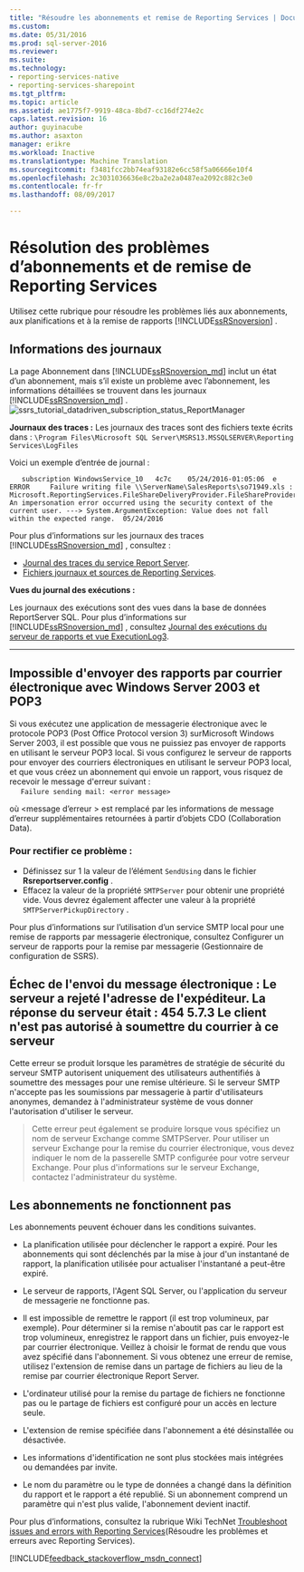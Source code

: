 ```yaml
---
title: "Résoudre les abonnements et remise de Reporting Services | Documents Microsoft"
ms.custom: 
ms.date: 05/31/2016
ms.prod: sql-server-2016
ms.reviewer: 
ms.suite: 
ms.technology:
- reporting-services-native
- reporting-services-sharepoint
ms.tgt_pltfrm: 
ms.topic: article
ms.assetid: ae1775f7-9919-48ca-8bd7-cc16df274e2c
caps.latest.revision: 16
author: guyinacube
ms.author: asaxton
manager: erikre
ms.workload: Inactive
ms.translationtype: Machine Translation
ms.sourcegitcommit: f3481fcc2bb74eaf93182e6cc58f5a06666e10f4
ms.openlocfilehash: 2c3031036636e8c2ba2e2a0487ea2092c882c3e0
ms.contentlocale: fr-fr
ms.lasthandoff: 08/09/2017

---
```

# <a name="troubleshoot-reporting-services-subscriptions-and-delivery"></a>Résolution des problèmes d’abonnements et de remise de Reporting Services
  
    
Utilisez cette rubrique pour résoudre les problèmes liés aux abonnements, aux planifications et à la remise de rapports [!INCLUDE[ssRSnoversion](../../includes/ssrsnoversion.md)] .  
## <a name="log-information"></a>Informations des journaux
 
La page Abonnement dans [!INCLUDE[ssRSnoversion_md](../../includes/ssrsnoversion-md.md)] inclut un état d’un abonnement, mais s’il existe un problème avec l’abonnement, les informations détaillées se trouvent dans les journaux [!INCLUDE[ssRSnoversion_md](../../includes/ssrsnoversion-md.md)] . 
![ssrs_tutorial_datadriven_subscription_status_ReportManager](../../reporting-services/media/ssrs-tutorial-datadriven-subscription-status-reportmanager.png)

**Journaux des traces :** Les journaux des traces sont des fichiers texte écrits dans : `\Program Files\Microsoft SQL Server\MSRS13.MSSQLSERVER\Reporting Services\LogFiles`

Voici un exemple d’entrée de journal :

```
   subscription WindowsService_10   4c7c    05/24/2016-01:05:06  e ERROR     Failure writing file \\ServerName\SalesReports\so71949.xls : Microsoft.ReportingServices.FileShareDeliveryProvider.FileShareProvider+NetworkErrorException: An impersonation error occurred using the security context of the current user. ---> System.ArgumentException: Value does not fall within the expected range.  05/24/2016
```
Pour plus d’informations sur les journaux des traces [!INCLUDE[ssRSnoversion_md](../../includes/ssrsnoversion-md.md)] , consultez : 
+ [Journal des traces du service Report Server](../../reporting-services/report-server/report-server-service-trace-log.md).
+ [Fichiers journaux et sources de Reporting Services](../../reporting-services/report-server/reporting-services-log-files-and-sources.md).

**Vues du journal des exécutions :**

Les journaux des exécutions sont des vues dans la base de données ReportServer SQL. Pour plus d’informations sur [!INCLUDE[ssRSnoversion_md](../../includes/ssrsnoversion-md.md)] , consultez [Journal des exécutions du serveur de rapports et vue ExecutionLog3](../../reporting-services/report-server/report-server-executionlog-and-the-executionlog3-view.md).  

----------
## <a name="unable-to-send-reports-using-e-mail-with-windows-server-2003-and-pop3"></a>Impossible d'envoyer des rapports par courrier électronique avec Windows Server 2003 et POP3  
Si vous exécutez une application de messagerie électronique avec le protocole POP3 (Post Office Protocol version 3) surMicrosoft Windows Server 2003, il est possible que vous ne puissiez pas envoyer de rapports en utilisant le serveur POP3 local. Si vous configurez le serveur de rapports pour envoyer des courriers électroniques en utilisant le serveur POP3 local, et que vous créez un abonnement qui envoie un rapport, vous risquez de recevoir le message d'erreur suivant :  
&nbsp;&nbsp;&nbsp;&nbsp;&nbsp;`Failure sending mail: <error message>`  
  
où \<message d’erreur > est remplacé par les informations de message d’erreur supplémentaires retournées à partir d’objets CDO (Collaboration Data).  
  
### <a name="to-resolve-this-problem"></a>Pour rectifier ce problème :  
* Définissez sur 1 la valeur de l’élément `SendUsing` dans le fichier **Rsreportserver.config** .  
* Effacez la valeur de la propriété `SMTPServer` pour obtenir une propriété vide. Vous devrez également affecter une valeur à la propriété `SMTPServerPickupDirectory` .   
  
Pour plus d’informations sur l’utilisation d’un service SMTP local pour une remise de rapports par messagerie électronique, consultez Configurer un serveur de rapports pour la remise par messagerie (Gestionnaire de configuration de SSRS).  
  
## <a name="failure-sending-mail-the-server-rejected-the-sender-address-the-server-response-was-454-573-client-does-not-have-permission-to-submit-mail-to-this-server"></a>Échec de l'envoi du message électronique : Le serveur a rejeté l'adresse de l'expéditeur. La réponse du serveur était : 454 5.7.3 Le client n'est pas autorisé à soumettre du courrier à ce serveur  
Cette erreur se produit lorsque les paramètres de stratégie de sécurité du serveur SMTP autorisent uniquement des utilisateurs authentifiés à soumettre des messages pour une remise ultérieure. Si le serveur SMTP n'accepte pas les soumissions par messagerie à partir d'utilisateurs anonymes, demandez à l'administrateur système de vous donner l'autorisation d'utiliser le serveur.  
> Cette erreur peut également se produire lorsque vous spécifiez un nom de serveur Exchange comme SMTPServer. Pour utiliser un serveur Exchange pour la remise du courrier électronique, vous devez indiquer le nom de la passerelle SMTP configurée pour votre serveur Exchange. Pour plus d'informations sur le serveur Exchange, contactez l'administrateur du système.  
  
## <a name="subscriptions-are-not-processing"></a>Les abonnements ne fonctionnent pas  
Les abonnements peuvent échouer dans les conditions suivantes.   
* La planification utilisée pour déclencher le rapport a expiré. Pour les abonnements qui sont déclenchés par la mise à jour d'un instantané de rapport, la planification utilisée pour actualiser l'instantané a peut-être expiré.  
  
* Le serveur de rapports, l'Agent SQL Server, ou l'application du serveur de messagerie ne fonctionne pas.  
* Il est impossible de remettre le rapport (il est trop volumineux, par exemple). Pour déterminer si la remise n'aboutit pas car le rapport est trop volumineux, enregistrez le rapport dans un fichier, puis envoyez-le par courrier électronique. Veillez à choisir le format de rendu que vous avez spécifié dans l'abonnement. Si vous obtenez une erreur de remise, utilisez l'extension de remise dans un partage de fichiers au lieu de la remise par courrier électronique Report Server.  
* L'ordinateur utilisé pour la remise du partage de fichiers ne fonctionne pas ou le partage de fichiers est configuré pour un accès en lecture seule.  
* L'extension de remise spécifiée dans l'abonnement a été désinstallée ou désactivée.  
* Les informations d'identification ne sont plus stockées mais intégrées ou demandées par invite.  
* Le nom du paramètre ou le type de données a changé dans la définition du rapport et le rapport a été republié. Si un abonnement comprend un paramètre qui n'est plus valide, l'abonnement devient inactif.  
  
Pour plus d’informations, consultez la rubrique Wiki TechNet [Troubleshoot issues and errors with Reporting Services](http://social.technet.microsoft.com/wiki/contents/articles/1633.ssrs-troubleshoot-issues-and-errors-with-reporting-services.aspx)(Résoudre les problèmes et erreurs avec Reporting Services).  
  
  
    
  
  
  

[!INCLUDE[feedback_stackoverflow_msdn_connect](../../includes/feedback-stackoverflow-msdn-connect.md)]


